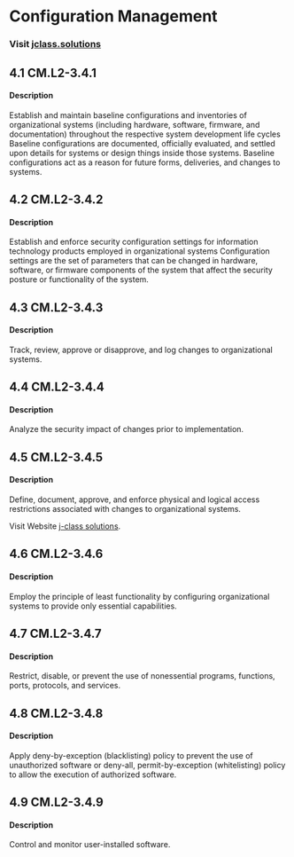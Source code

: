 # **Configuration Management**
### Visit [ jclass.solutions](http://www.jclass.solutions/)

## 4.1 CM.L2-3.4.1

#### Description

Establish and maintain baseline configurations and inventories of organizational systems (including hardware, software, firmware, and documentation) throughout the respective system development life cycles
Baseline configurations are documented, officially evaluated, and settled upon details for systems or design things inside those systems. Baseline configurations act as a reason for future forms, deliveries, and changes to systems.

## 4.2 CM.L2-3.4.2 

#### Description

Establish and enforce security configuration settings for information technology products employed in organizational systems
Configuration settings are the set of parameters that can be changed in hardware, software, or firmware components of the system that affect the security posture or functionality of the system.

## 4.3 CM.L2-3.4.3 

#### Description

Track, review, approve or disapprove, and log changes to organizational systems. 

## 4.4 CM.L2-3.4.4

#### Description

Analyze the security impact of changes prior to implementation.

## 4.5 CM.L2-3.4.5

#### Description

Define, document, approve, and enforce physical and logical access restrictions associated with changes to organizational systems.

Visit Website [j-class solutions](www.jclass.solutions/).
## 4.6 CM.L2-3.4.6

#### Description

Employ the principle of least functionality by configuring organizational systems to provide only essential capabilities.

## 4.7 CM.L2-3.4.7

#### Description

Restrict, disable, or prevent the use of nonessential programs, functions, ports, protocols, and services.

## 4.8 CM.L2-3.4.8

#### Description

Apply deny-by-exception (blacklisting) policy to prevent the use of unauthorized software or deny-all, permit-by-exception (whitelisting) policy to allow the execution of authorized software.

## 4.9 CM.L2-3.4.9

#### Description

Control and monitor user-installed software.
